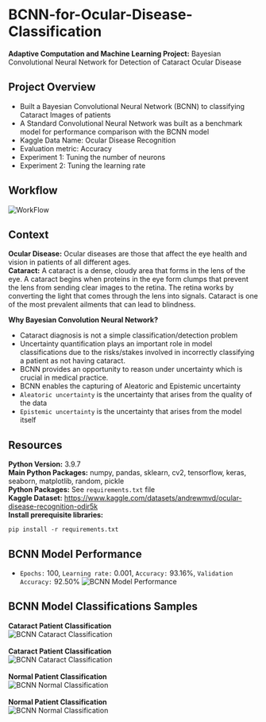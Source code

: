 # BCNN-for-Ocular-Disease-Classification
**Adaptive Computation and Machine Learning Project:** Bayesian Convolutional Neural Network for Detection of Cataract Ocular Disease

## Project Overview 
- Built a Bayesian Convolutional Neural Network (BCNN) to classifying Cataract Images of patients
- A Standard Convolutional Neural Network was built as a benchmark model for performance comparison with the BCNN model
- Kaggle Data Name: Ocular Disease Recognition
- Evaluation metric: Accuracy
- Experiment 1: Tuning the number of neurons
- Experiment 2: Tuning the learning rate

## Workflow
![WorkFlow](https://github.com/Ellie190/BCNN-for-Ocular-Disease-Classification/blob/main/Images/workflow.png)

## Context
**Ocular Disease:** Ocular diseases are those that affect the eye health and vision in patients of all different ages. <br>
**Cataract:** A cataract is a dense, cloudy area that forms in the lens of the eye. A cataract begins when proteins in the eye form clumps that prevent the lens from sending clear images to the retina. The retina works by converting the light that comes through the lens into signals. Cataract  is one of the most prevalent ailments that can lead to blindness. 

**Why Bayesian Convolution Neural Network?** 
- Cataract diagnosis is not a simple classification/detection problem
- Uncertainty quantification plays an important role in model classifications due to the risks/stakes involved in incorrectly classifying a patient as not having cataract. 
- BCNN provides an opportunity to reason under uncertainty which is crucial in medical practice.
- BCNN enables the capturing of Aleatoric and Epistemic uncertainty
- `Aleatoric uncertainty` is the uncertainty that arises from the quality of the data
- `Epistemic uncertainty` is the uncertainty that arises from the model itself

## Resources 
**Python Version:** 3.9.7 <br>
**Main Python Packages:** numpy, pandas, sklearn, cv2, tensorflow, keras, seaborn, matplotlib, random, pickle <br>
**Python Packages:** See `requirements.txt` file <br>
**Kaggle Dataset:** https://www.kaggle.com/datasets/andrewmvd/ocular-disease-recognition-odir5k <br>
**Install prerequisite libraries:**
```
pip install -r requirements.txt
```


## BCNN Model Performance
- `Epochs:` 100, `Learning rate:` 0.001, `Accuracy:` 93.16%, `Validation Accuracy:` 92.50%
![BCNN Model Performance](https://github.com/Ellie190/BCNN-for-Ocular-Disease-Classification/blob/main/Images/bcnn_model_performance.png)

## BCNN Model Classifications Samples
**Cataract Patient Classification** <br>
![BCNN Cataract Classification](https://github.com/Ellie190/BCNN-for-Ocular-Disease-Classification/blob/main/Images/bcnn_prediction1.png) <br> <br>
**Cataract Patient Classification** <br> 
![BCNN Cataract Classification](https://github.com/Ellie190/BCNN-for-Ocular-Disease-Classification/blob/main/Images/bcnn_prediction2.png) <br> <br>
**Normal Patient Classification** <br>
![BCNN Normal Classification](https://github.com/Ellie190/BCNN-for-Ocular-Disease-Classification/blob/main/Images/bcnn_prediction3.png) <br> <br>
**Normal Patient Classification** <br> 
![BCNN Normal Classification](https://github.com/Ellie190/BCNN-for-Ocular-Disease-Classification/blob/main/Images/bcnn_prediction4.png)




